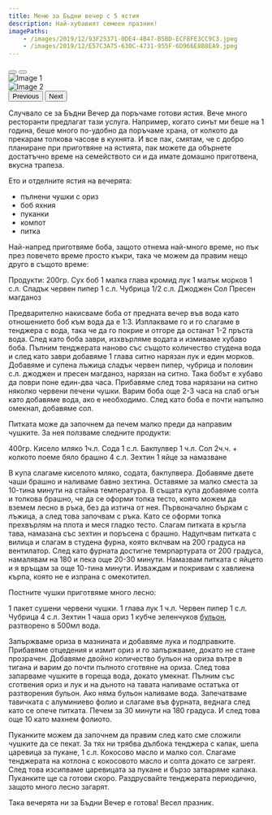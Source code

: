 ```yaml
---
title: Меню за Бъдни вечер с 5 ястия
description: Най-хубавият семеен празник!
imagePaths:
    - /images/2019/12/93F25371-0DE4-4B47-B5BD-ECF8FE3CC9C3.jpeg
    - /images/2019/12/E57C3A75-630C-4731-955F-6D966E8B8EA9.jpeg
---
```

<div id="carouselImageSlides" class="carousel slide">
  <div class="carousel-indicators">
    <button type="button" data-bs-target="#carouselImageSlides" data-bs-slide-to="0" class="active" aria-current="true" aria-label="Slide 1"></button>
    <button type="button" data-bs-target="#carouselImageSlides" data-bs-slide-to="1" aria-label="Slide 2"></button>
  </div>
  <div class="carousel-inner">
    <div class="carousel-item active">
      <img src="/images/2019/12/93F25371-0DE4-4B47-B5BD-ECF8FE3CC9C3.jpeg" class="d-block w-100" alt="Image 1">
    </div>
    <div class="carousel-item">
      <img src="/images/2019/12/E57C3A75-630C-4731-955F-6D966E8B8EA9.jpeg" class="d-block w-100" alt="Image 2">
    </div>
  </div>
  <button class="carousel-control-prev" type="button" data-bs-target="#carouselImageSlides" data-bs-slide="prev">
    <span class="carousel-control-prev-icon" aria-hidden="true"></span>
    <span class="visually-hidden">Previous</span>
  </button>
  <button class="carousel-control-next" type="button" data-bs-target="#carouselImageSlides" data-bs-slide="next">
    <span class="carousel-control-next-icon" aria-hidden="true"></span>
    <span class="visually-hidden">Next</span>
  </button>
</div>

Случвало се за Бъдни Вечер да поръчаме готови ястия. Вече много ресторанти предлагат тази услуга. Например, когато синът ми беше на 1 година, беше много по-удобно да поръчаме храна, от колкото да прекарам толкова часове в кухнята. И все пак, смятам, че с добро планиране при приготвяне на ястията, пак можете да обърнете достатъчно време на семейството си и да имате домашно приготвена, вкусна трапеза.

Ето и отделните ястия на вечерята:
- пълнени чушки с ориз
- боб яхния
- пуканки
- компот
- питка

Най-напред приготвяме боба, защото отнема най-много време, но пък през повечето време просто къкри, така че можем да правим нещо друго в същото време:

Продукти:
200гр. Сух боб
1 малка глава кромид лук
1 малък морков
1 с.л. Сладък червен пипер
1 с.л. Чубрица
1/2 с.л. Джоджен
Сол
Пресен магданоз

Предварително накисваме боба от предната вечер във вода като отношението боб към вода да е 1:3. Изплакваме го и го слагаме в тенджера с вода, така че да го покрие и отгоре да останат 1-2 пръста вода. След като боба заври, изхвърляме водата и измиваме хубаво боба. Пълним тенджерата наново със същото количество студена вода и след като заври добавяме 1 глава ситно нарязан лук и един морков. Добавяме и супена лъжица сладък червен пипер, чубрица и половин с.л. джоджен и пресен магданоз, нарязан на ситно. Така бобът е хубаво да поври поне един-два часа. Прибавяме след това нарязани на ситно няколко червени печени чушки. Варим боба още 2-3 часа на слаб огън като добавяме вода, ако е необходимо. След като боба е почти напълно омекнал, добавяме сол.

Питката може да започнем да печем малко преди да направим чушките. За нея ползваме следните продукти:

400гр. Кисело мляко
1ч.л. Сода
1 с.л. Бакпулвер
1 ч.л. Сол
2ч.ч. + колкото поеме бяло брашно
4 с.л. Зехтин
1 яйце за намазване

В купа слагаме киселото мляко, содата, бакпулвера. Добавяме двете чаши брашно и наливаме бавно зехтина. Оставяме за малко сместа за 10-тина минути на стайна температура. В същата купа добавяме солта и толкова брашно, че да се оформи топка тесто, която можем да вземем лесно в ръка, без да изтича от нея. Първоначално бъркам с лъжица, а след това започвам с ръка. Като се оформи топка прехвърлям на плота и меся гладко тесто. Слагам питката в кръгла тава, намазана със зехтин и поръсена с брашно. Надупчвам питката с вилица и слагам в студена фурна, която вклчвам на 200 градуса на вентилатор. След като фурната достигне темрпартурата от 200 градуса, намалявам на 180 и пека още 20-30 минути. Намазвам питката с яйцето и я връщам за още 10-тина минути. Изваждам и покривам с хавлиена кърпа, която не е изпрана с омекотител.

Постните чушки приготвяме много лесно:

1 пакет сушени червени чушки.
1 глава лук
1 ч.л. Червен пипер
1 с.л. Чубрица
4 с.л. Зехтин
1 чаша ориз
1 кубче зеленчуков <a href="https://www.zoya.bg/Зеленчуков-бульон-–-кубчета-–-10-бр.6059">бульон</a>, разтворено в 500мл вода.

Запържваме ориза в мазнината и добавяме лука и подправките. Прибавяме отцедения и измит ориз и го запържваме, докато не стане прозрачен. Добавяме двойно количество бульон на ориза вътре в тигана и варим до почти пълното сготвяне на ориза. След това запарваме чушките в гореща вода, докато умекнат. Пълним със сготвения ориз и лук и на дъното на тавата наливаме остатъка от разтворения бульон. Ако няма бульон наливаме вода. Запечатваме тавичката с алуминиево фолио и слагаме във фурната, веднага след като се опече питката. Печем за 30 минути на 180 градуса. И след това още 10 като махнем фолиото.

Пуканките можем да започнем да правим след като сме сложили чушките да се пекат. За тях ни трябва дълбока тенджера с капак, шепа царевица за пукане, 1 с.л. Кокосово масло и малко сол. Слагаме тенджерата на котлона с кокосовото масло и солта докато се загреят. След това изсипваме царевицата за пукане и бързо затваряме капака. Пуканките ще са готови скоро. Раздрусвайте тенджерата периодично, защото много лесно загарят.

Така вечерята ни за Бъдни Вечер е готова! Весел празник.
